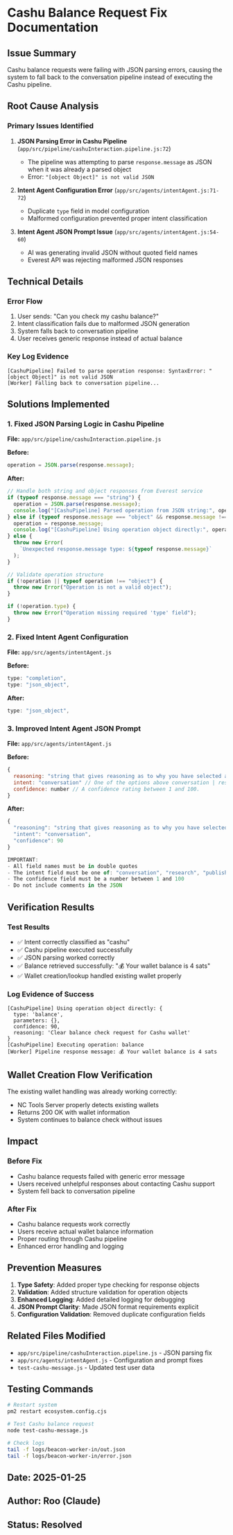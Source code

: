 # Cashu Balance Request Fix Documentation

## Issue Summary

Cashu balance requests were failing with JSON parsing errors, causing the system to fall back to the conversation pipeline instead of executing the Cashu pipeline.

## Root Cause Analysis

### Primary Issues Identified

1. **JSON Parsing Error in Cashu Pipeline** (`app/src/pipeline/cashuInteraction.pipeline.js:72`)

   - The pipeline was attempting to parse `response.message` as JSON when it was already a parsed object
   - Error: `"[object Object]" is not valid JSON`

2. **Intent Agent Configuration Error** (`app/src/agents/intentAgent.js:71-72`)

   - Duplicate `type` field in model configuration
   - Malformed configuration prevented proper intent classification

3. **Intent Agent JSON Prompt Issue** (`app/src/agents/intentAgent.js:54-60`)
   - AI was generating invalid JSON without quoted field names
   - Everest API was rejecting malformed JSON responses

## Technical Details

### Error Flow

1. User sends: "Can you check my cashu balance?"
2. Intent classification fails due to malformed JSON generation
3. System falls back to conversation pipeline
4. User receives generic response instead of actual balance

### Key Log Evidence

```
[CashuPipeline] Failed to parse operation response: SyntaxError: "[object Object]" is not valid JSON
[Worker] Falling back to conversation pipeline...
```

## Solutions Implemented

### 1. Fixed JSON Parsing Logic in Cashu Pipeline

**File:** `app/src/pipeline/cashuInteraction.pipeline.js`

**Before:**

```javascript
operation = JSON.parse(response.message);
```

**After:**

```javascript
// Handle both string and object responses from Everest service
if (typeof response.message === "string") {
  operation = JSON.parse(response.message);
  console.log("[CashuPipeline] Parsed operation from JSON string:", operation);
} else if (typeof response.message === "object" && response.message !== null) {
  operation = response.message;
  console.log("[CashuPipeline] Using operation object directly:", operation);
} else {
  throw new Error(
    `Unexpected response.message type: ${typeof response.message}`
  );
}

// Validate operation structure
if (!operation || typeof operation !== "object") {
  throw new Error("Operation is not a valid object");
}

if (!operation.type) {
  throw new Error("Operation missing required 'type' field");
}
```

### 2. Fixed Intent Agent Configuration

**File:** `app/src/agents/intentAgent.js`

**Before:**

```javascript
type: "completion",
type: "json_object",
```

**After:**

```javascript
type: "json_object",
```

### 3. Improved Intent Agent JSON Prompt

**File:** `app/src/agents/intentAgent.js`

**Before:**

```javascript
{
  reasoning: "string that gives reasoning as to why you have selected a specific intent",
  intent: "conversation" // One of the options above conversation | research | publish | settings | cashu
  confidence: number // A confidence rating between 1 and 100.
}
```

**After:**

```javascript
{
  "reasoning": "string that gives reasoning as to why you have selected a specific intent",
  "intent": "conversation",
  "confidence": 90
}

IMPORTANT:
- All field names must be in double quotes
- The intent field must be one of: "conversation", "research", "publish", "settings", "cashu"
- The confidence field must be a number between 1 and 100
- Do not include comments in the JSON
```

## Verification Results

### Test Results

- ✅ Intent correctly classified as "cashu"
- ✅ Cashu pipeline executed successfully
- ✅ JSON parsing worked correctly
- ✅ Balance retrieved successfully: "💰 Your wallet balance is 4 sats"
- ✅ Wallet creation/lookup handled existing wallet properly

### Log Evidence of Success

```
[CashuPipeline] Using operation object directly: {
  type: 'balance',
  parameters: {},
  confidence: 90,
  reasoning: 'Clear balance check request for Cashu wallet'
}
[CashuPipeline] Executing operation: balance
[Worker] Pipeline response message: 💰 Your wallet balance is 4 sats
```

## Wallet Creation Flow Verification

The existing wallet handling was already working correctly:

- NC Tools Server properly detects existing wallets
- Returns 200 OK with wallet information
- System continues to balance check without issues

## Impact

### Before Fix

- Cashu balance requests failed with generic error message
- Users received unhelpful responses about contacting Cashu support
- System fell back to conversation pipeline

### After Fix

- Cashu balance requests work correctly
- Users receive actual wallet balance information
- Proper routing through Cashu pipeline
- Enhanced error handling and logging

## Prevention Measures

1. **Type Safety**: Added proper type checking for response objects
2. **Validation**: Added structure validation for operation objects
3. **Enhanced Logging**: Added detailed logging for debugging
4. **JSON Prompt Clarity**: Made JSON format requirements explicit
5. **Configuration Validation**: Removed duplicate configuration fields

## Related Files Modified

- `app/src/pipeline/cashuInteraction.pipeline.js` - JSON parsing fix
- `app/src/agents/intentAgent.js` - Configuration and prompt fixes
- `test-cashu-message.js` - Updated test user data

## Testing Commands

```bash
# Restart system
pm2 restart ecosystem.config.cjs

# Test Cashu balance request
node test-cashu-message.js

# Check logs
tail -f logs/beacon-worker-in/out.json
tail -f logs/beacon-worker-in/error.json
```

## Date: 2025-01-25

## Author: Roo (Claude)

## Status: Resolved
